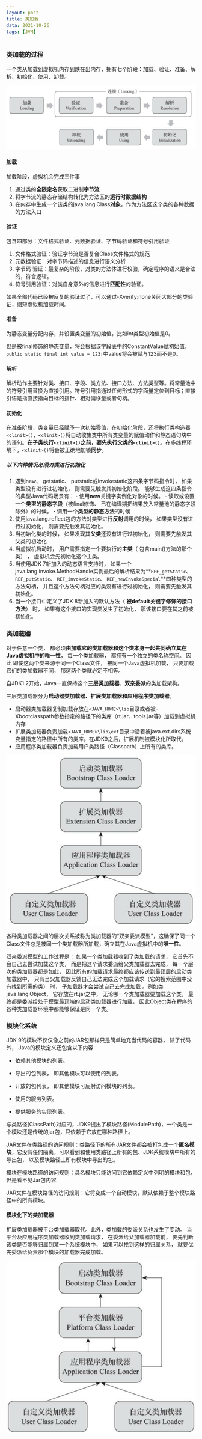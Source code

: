 ```yaml
---
layout: post
title: 类加载
data: 2021-10-26
tags: [JVM]
---
```


### 类加载的过程

一个类从加载到虚拟机内存到跌在出内存，拥有七个阶段：加载、验证、准备、解析、初始化、使用、卸载。

![](https://raw.githubusercontent.com/Mingasd/PostImg/main/20211118214846.png)

#### 加载

加载阶段，虚拟机会完成三件事

1. 通过类的**全限定名**获取二进制**字节流**
2. 将字节流的静态存储结构转化为方法区的**运行时数据结构**
3. 在内存中生成一个该类的java.lang.Class**对象**，作为方法区这个类的各种数据的方法入口

#### 验证

包含四部分：文件格式验证、元数据验证、字节码验证和符号引用验证

1. 文件格式验证：验证字节流是否复合Class文件格式的规范
2. 元数据验证：对字节码描述的信息进行语义分析
3. 字节码 验证：最复杂的阶段，对类的方法体进行校验，确定程序的语义是合法的，符合逻辑。
4. 符号引用验证：对类自身意外的信息进行**匹配性**的验证。

如果全部代码已经被反复的验证过了，可以通过-Xverify:none关闭大部分的类验证，缩短虚拟机加载时间。

#### 准备

为静态变量分配内存，并设置类变量的初始值，比如int类型初始值是0。

但是被final修饰的静态变量，将会根据该字段表中的ConstantValue赋初始值，`public static final int value = 123;`中value将会被赋与123而不是0。

#### 解析

解析动作主要针对类、接口、字段、类方法、接口方法、方法类型等。将常量池中的符号引用替换为直接引用。符号引用指通过任何形式的字面量定位到目标；直接引语是指直接指向目标的指针、相对偏移量或者句柄。

#### 初始化

在准备阶段，类变量已经赋予一次初始零值，在初始化阶段，还将执行类构造器`<clinit>()`，`<clinit>()`将自动收集类中所有类变量的赋值动作和静态语句块中的语句。**在子类执行`<clinit>()`之前，要先执行父类的`<clinit>()`**。在多线程环境下，`<clinit>()`将会被正确地加锁**同步**。

##### 以下六种情况必须对类进行初始化

1. 遇到new、 getstatic、 putstatic或invokestatic这四条字节码指令时， 如果类型没有进行过初始化， 则需要先触发其初始化阶段。 能够生成这四条指令的典型Java代码场景有：
   **·** 使用**new**关键字实例化对象的时候。
   **·** 读取或设置一个**类型的静态字段**（被final修饰、 已在编译期把结果放入常量池的静态字段除外）的时候。
   **·** 调用一个**类型的静态方法**的时候  
2. 使用java.lang.reflect包的方法对类型进行**反射**调用的时候， 如果类型没有进行过初始化， 则需要先触发其初始化。  
3. 当初始化类的时候， 如果发现其**父类**还没有进行过初始化， 则需要先触发其父类的初始化  
4. 当虚拟机启动时， 用户需要指定一个要执行的**主类**（ 包含main()方法的那个类） ， 虚拟机会先初始化这个主类。  
5. 当使用JDK 7新加入的动态语言支持时， 如果一个java.lang.invoke.MethodHandle实例最后的解析结果为**`REF_getStatic`、 `REF_putStatic`、 `REF_invokeStatic`、 `REF_newInvokeSpecial`**四种类型的方法句柄， 并且这个方法句柄对应的类没有进行过初始化， 则需要先触发其初始化。  
6. 当一个接口中定义了JDK 8新加入的默认方法（ **被default关键字修饰的接口方法**） 时， 如果有这个接口的实现类发生了初始化， 那该接口要在其之前被初始化。  



### 类加载器

对于任意一个类， 都必须**由加载它的类加载器和这个类本身一起共同确立其在Java虚拟机中的唯一性**， 每一个类加载器， 都拥有一个独立的类名称空间。 因此 即使这两个类来源于同一个Class文件， 被同一个Java虚拟机加载， 只要加载它们的类加载器不同， 那这两个类就必定不相等。  

自JDK1.2开始，Java一直保持这个**三层类加载器**、**双亲委派**的类加载架构。

三层类加载器分为**启动器类加载器、扩展类加载器和应用程序类加载器**。

- 启动器类加载器复制加载存放在`<JAVA_HOME>\lib`目录或者被-Xbootclasspath参数指定的路径下的类库（rt.jar、tools.jar等）加载到虚拟机内存
- 扩展类加载器负责加载`<JAVA_HOME>\lib\ext`目录中活着被java.ext.dirs系统变量指定的路径中所有的类库。在JDK9之后，扩展机制被模块化所取代。
- 应用程序类加载器负责加载用户类路径（Classpath）上所有的类库。

![](https://raw.githubusercontent.com/Mingasd/PostImg/main/20211120164247.png)

各种类加载器之间的层次关系被称为类加载器的“双亲委派模型"，这确保了同一个Class文件总是被同一个类加载器所加载，确立其在Java虚拟机中的**唯一性**。

双亲委派模型的工作过程是： 如果一个类加载器收到了类加载的请求， 它首先不会自己去尝试加载这个类， 而是把这个请求委派给父类加载器去完成， 每一个层次的类加载器都是如此， 因此所有的加载请求最终都应该传送到最顶层的启动类加载器中， 只有当父加载器反馈自己无法完成这个加载请求（它的搜索范围中没有找到所需的类） 时， 子加载器才会尝试自己去完成加载  。例如类java.lang.Object， 它存放在rt.jar之中， 无论哪一个类加载器要加载这个类， 最终都是委派给处于模型最顶端的启动类加载器进行加载， 因此Object类在程序的各种类加载器环境中都能够保证是同一个类。



### 模块化系统

JDK 9的模块不仅仅像之前的JAR包那样只是简单地充当代码的容器， 除了代码外， Java的模块定义还包含以下内容：

- 依赖其他模块的列表。

- 导出的包列表， 即其他模块可以使用的列表。
- 开放的包列表， 即其他模块可反射访问模块的列表。
- 使用的服务列表。
- 提供服务的实现列表。  

与类路径(ClassPath)对应的，JDK9提出了模块路径(ModulePath)，一个类是一个模块还是传统的jar包，只依赖于它放在哪种路径上。

JAR文件在类路径的访问规则：类路径下的所有JAR文件都会被打包成一个**匿名模块**，它没有任何隔离，可以看到和使用类路径上所有的包、JDK系统模块中所有的导出包， 以及模块路径上所有模块中导出的包。  

模块在模块路径的访问规则：具名模块只能访问到它依赖定义中列明的模块和包，但是看不见Jar包内容

JAR文件在模块路径的访问规则：它将变成一个自动模块，默认依赖于整个模块路径中的所有模块。

#### 模块化下的类加载器

扩展类加载器被平台类加载器取代。此外，类加载的委派关系也发生了变动。 当平台及应用程序类加载器收到类加载请求， 在委派给父加载器加载前， 要先判断该类是否能够归属到某一个系统模块中， 如果可以找到这样的归属关系， 就要优先委派给负责那个模块的加载器完成加载。

![](https://raw.githubusercontent.com/Mingasd/PostImg/main/20211120172022.png)
